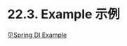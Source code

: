 22.3. Example 示例
========================

见[Spring DI Example](https://github.com/jersey/jersey/tree/2.13/examples/helloworld-spring-webapp)